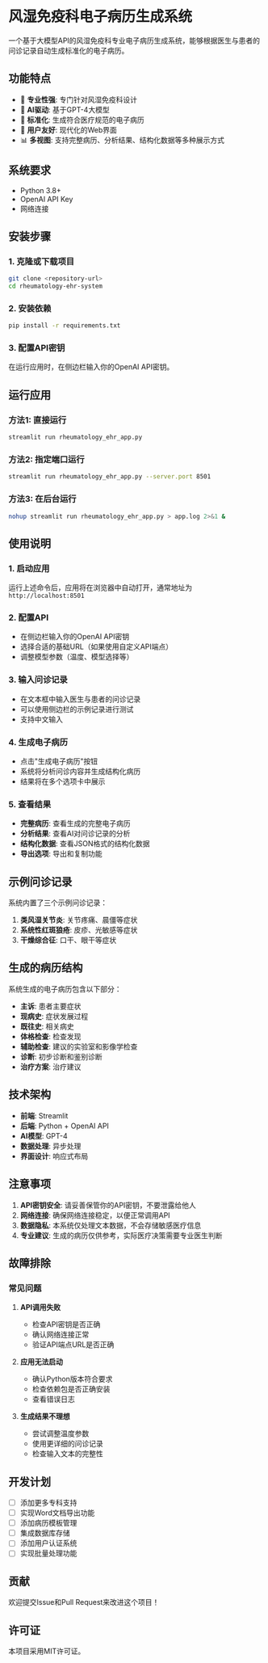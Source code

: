 # 风湿免疫科电子病历生成系统

一个基于大模型API的风湿免疫科专业电子病历生成系统，能够根据医生与患者的问诊记录自动生成标准化的电子病历。

## 功能特点

- 🏥 **专业性强**: 专门针对风湿免疫科设计
- 🤖 **AI驱动**: 基于GPT-4大模型
- 📝 **标准化**: 生成符合医疗规范的电子病历
- 🎨 **用户友好**: 现代化的Web界面
- 📊 **多视图**: 支持完整病历、分析结果、结构化数据等多种展示方式

## 系统要求

- Python 3.8+
- OpenAI API Key
- 网络连接

## 安装步骤

### 1. 克隆或下载项目
```bash
git clone <repository-url>
cd rheumatology-ehr-system
```

### 2. 安装依赖
```bash
pip install -r requirements.txt
```

### 3. 配置API密钥
在运行应用时，在侧边栏输入你的OpenAI API密钥。

## 运行应用

### 方法1: 直接运行
```bash
streamlit run rheumatology_ehr_app.py
```

### 方法2: 指定端口运行
```bash
streamlit run rheumatology_ehr_app.py --server.port 8501
```

### 方法3: 在后台运行
```bash
nohup streamlit run rheumatology_ehr_app.py > app.log 2>&1 &
```

## 使用说明

### 1. 启动应用
运行上述命令后，应用将在浏览器中自动打开，通常地址为 `http://localhost:8501`

### 2. 配置API
- 在侧边栏输入你的OpenAI API密钥
- 选择合适的基础URL（如果使用自定义API端点）
- 调整模型参数（温度、模型选择等）

### 3. 输入问诊记录
- 在文本框中输入医生与患者的问诊记录
- 可以使用侧边栏的示例记录进行测试
- 支持中文输入

### 4. 生成电子病历
- 点击"生成电子病历"按钮
- 系统将分析问诊内容并生成结构化病历
- 结果将在多个选项卡中展示

### 5. 查看结果
- **完整病历**: 查看生成的完整电子病历
- **分析结果**: 查看AI对问诊记录的分析
- **结构化数据**: 查看JSON格式的结构化数据
- **导出选项**: 导出和复制功能

## 示例问诊记录

系统内置了三个示例问诊记录：

1. **类风湿关节炎**: 关节疼痛、晨僵等症状
2. **系统性红斑狼疮**: 皮疹、光敏感等症状
3. **干燥综合征**: 口干、眼干等症状

## 生成的病历结构

系统生成的电子病历包含以下部分：

- **主诉**: 患者主要症状
- **现病史**: 症状发展过程
- **既往史**: 相关病史
- **体格检查**: 检查发现
- **辅助检查**: 建议的实验室和影像学检查
- **诊断**: 初步诊断和鉴别诊断
- **治疗方案**: 治疗建议

## 技术架构

- **前端**: Streamlit
- **后端**: Python + OpenAI API
- **AI模型**: GPT-4
- **数据处理**: 异步处理
- **界面设计**: 响应式布局

## 注意事项

1. **API密钥安全**: 请妥善保管你的API密钥，不要泄露给他人
2. **网络连接**: 确保网络连接稳定，以便正常调用API
3. **数据隐私**: 本系统仅处理文本数据，不会存储敏感医疗信息
4. **专业建议**: 生成的病历仅供参考，实际医疗决策需要专业医生判断

## 故障排除

### 常见问题

1. **API调用失败**
   - 检查API密钥是否正确
   - 确认网络连接正常
   - 验证API端点URL是否正确

2. **应用无法启动**
   - 确认Python版本符合要求
   - 检查依赖包是否正确安装
   - 查看错误日志

3. **生成结果不理想**
   - 尝试调整温度参数
   - 使用更详细的问诊记录
   - 检查输入文本的完整性

## 开发计划

- [ ] 添加更多专科支持
- [ ] 实现Word文档导出功能
- [ ] 添加病历模板管理
- [ ] 集成数据库存储
- [ ] 添加用户认证系统
- [ ] 实现批量处理功能

## 贡献

欢迎提交Issue和Pull Request来改进这个项目！

## 许可证

本项目采用MIT许可证。 